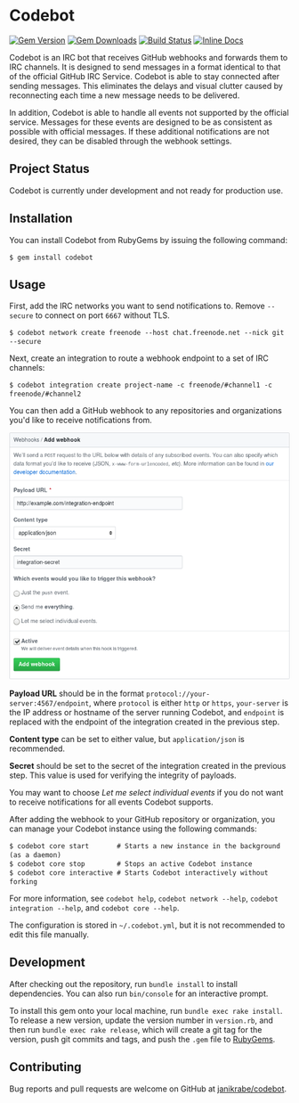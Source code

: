 # Codebot

[![Gem Version](https://badge.fury.io/rb/codebot.svg)](https://rubygems.org/gems/codebot)
[![Gem Downloads](https://img.shields.io/gem/dt/codebot.svg)](https://rubygems.org/gems/codebot)
[![Build Status](https://travis-ci.org/janikrabe/codebot.svg?branch=master)](https://travis-ci.org/janikrabe/codebot)
[![Inline Docs](https://inch-ci.org/github/janikrabe/codebot.svg?branch=master)](https://inch-ci.org/github/janikrabe/codebot)

Codebot is an IRC bot that receives GitHub webhooks and forwards them to
IRC channels. It is designed to send messages in a format identical to that
of the official GitHub IRC Service. Codebot is able to stay connected after
sending messages. This eliminates the delays and visual clutter caused by
reconnecting each time a new message needs to be delivered.

In addition, Codebot is able to handle all events not supported by the official
service. Messages for these events are designed to be as consistent as possible
with official messages. If these additional notifications are not desired, they
can be disabled through the webhook settings.

## Project Status

Codebot is currently under development and not ready for production use.

## Installation

You can install Codebot from RubyGems by issuing the following command:

```
$ gem install codebot
```

## Usage

First, add the IRC networks you want to send notifications to. Remove `--secure`
to connect on port `6667` without TLS.

```
$ codebot network create freenode --host chat.freenode.net --nick git --secure
```

Next, create an integration to route a webhook endpoint to a set of IRC channels:

```
$ codebot integration create project-name -c freenode/#channel1 -c freenode/#channel2
```

You can then add a GitHub webhook to any repositories and organizations you'd
like to receive notifications from.

![Sample webhook configuration](webhook.png)

**Payload URL** should be in the format `protocol://your-server:4567/endpoint`,
where `protocol` is either `http` or `https`, `your-server` is the IP address
or hostname of the server running Codebot, and `endpoint` is replaced with the
endpoint of the integration created in the previous step.

**Content type** can be set to either value, but `application/json` is
recommended.

**Secret** should be set to the secret of the integration created in the
previous step. This value is used for verifying the integrity of payloads.

You may want to choose *Let me select individual events* if you do not want to
receive notifications for all events Codebot supports.

After adding the webhook to your GitHub repository or organization, you can
manage your Codebot instance using the following commands:

```
$ codebot core start       # Starts a new instance in the background (as a daemon)
$ codebot core stop        # Stops an active Codebot instance
$ codebot core interactive # Starts Codebot interactively without forking
```

For more information, see `codebot help`, `codebot network --help`,
`codebot integration --help`, and `codebot core --help`.

The configuration is stored in `~/.codebot.yml`, but it is not recommended to
edit this file manually.

## Development

After checking out the repository, run `bundle install` to install dependencies.
You can also run `bin/console` for an interactive prompt.

To install this gem onto your local machine, run `bundle exec rake install`.
To release a new version, update the version number in `version.rb`, and then
run `bundle exec rake release`, which will create a git tag for the version,
push git commits and tags, and push the `.gem` file to
[RubyGems](https://rubygems.org/gems/codebot).

## Contributing

Bug reports and pull requests are welcome on GitHub at
[janikrabe/codebot](https://github.com/janikrabe/codebot).
